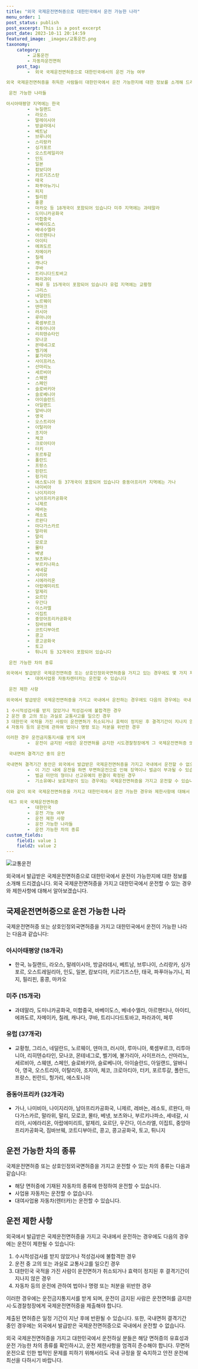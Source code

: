 ```yaml
---
title: "외국 국제운전면허증으로 대한민국에서 운전 가능한 나라"
menu_order: 1
post_status: publish
post_excerpt: This is a post excerpt
post_date: 2023-10-11 20:14:59
featured_image: _images/교통운전.png
taxonomy:
    category:
        - 교통운전
        - 자동차운전면허
    post_tag:
        -  외국 국제운전면허증으로 대한민국에서의 운전 가능 여부

외국 국제운전면허증을 취득한 사람들이 대한민국에서 운전 가능한지에 대한 정보를 소개해 드리겠습니다 외국에서 발급받은 국제운전면허증으로 대한민국에서 운전이 가능한 경우와 제한사항에 대해서 알아보겠습니다

 운전 가능한 나라들

아시아태평양 지역에는 한국
        -  뉴질랜드
        -  라오스
        -  말레이시아
        -  방글라데시
        -  베트남
        -  브루나이
        -  스리랑카
        -  싱가포르
        -  오스트레일리아
        -  인도
        -  일본
        -  캄보디아
        -  키르기즈스탄
        -  태국
        -  파푸아뉴기니
        -  피지
        -  필리핀
        -  홍콩
        -  마카오 등 18개국이 포함되어 있습니다 미주 지역에는 과테말라
        -  도미니카공화국
        -  미합중국
        -  바베이도스
        -  베네수엘라
        -  아르헨티나
        -  아이티
        -  에콰도르
        -  자메이카
        -  칠레
        -  캐나다
        -  쿠바
        -  트리니다드토바고
        -  파라과이
        -  페루 등 15개국이 포함되어 있습니다 유럽 지역에는 교황청
        -  그리스
        -  네덜란드
        -  노르웨이
        -  덴마크
        -  러시아
        -  루마니아
        -  룩셈부르크
        -  리투아니아
        -  리히텐슈타인
        -  모나코
        -  몬테네그로
        -  벨기에
        -  불가리아
        -  사이프러스
        -  산마리노
        -  세르비아
        -  스웨덴
        -  스페인
        -  슬로바키아
        -  슬로베니아
        -  아이슬란드
        -  아일랜드
        -  알바니아
        -  영국
        -  오스트리아
        -  이탈리아
        -  조지아
        -  체코
        -  크로아티아
        -  터키
        -  포르투갈
        -  폴란드
        -  프랑스
        -  핀란드
        -  헝가리
        -  에스토니아 등 37개국이 포함되어 있습니다 중동아프리카 지역에는 가나
        -  나미비아
        -  나이지리아
        -  남아프리카공화국
        -  니제르
        -  레바논
        -  레소토
        -  르완다
        -  마다가스카르
        -  말라위
        -  말리
        -  모로코
        -  몰타
        -  베냉
        -  보츠와나
        -  부르키나파소
        -  세네갈
        -  시리아
        -  시에라리온
        -  아랍에미리트
        -  알제리
        -  요르단
        -  우간다
        -  이스라엘
        -  이집트
        -  중앙아프리카공화국
        -  짐바브웨
        -  코트디부아르
        -  콩고
        -  콩고공화국
        -  토고
        -  튀니지 등 32개국이 포함되어 있습니다

 운전 가능한 차의 종류

외국에서 발급받은 국제운전면허증 또는 상호인정외국면허증을 가지고 있는 경우에도 몇 가지 제한사항이 존재합니다 운전 가능한 차의 종류는 해당 면허증에 기재된 자동차의 종류에 한정됩니다 사업용 자동차는 운전할 수 없으며
        -  대여사업용 자동차렌터카는 운전할 수 있습니다

 운전 제한 사항

외국에서 발급받은 국제운전면허증을 가지고 국내에서 운전하는 경우에도 다음의 경우에는 국내 운전이 금지될 수 있습니다

1 수시적성검사를 받지 않았거나 적성검사에 불합격한 경우
2 운전 중 고의 또는 과실로 교통사고를 일으킨 경우
3 대한민국 국적을 가진 사람이 운전면허가 취소되거나 효력이 정지된 후 결격기간이 지나지 않은 경우
4 자동차 등의 운전에 관하여 법이나 명령 또는 처분을 위반한 경우

이러한 경우 운전금지통지서를 받게 되며
        -  운전이 금지된 사람은 운전면허를 금지한 시도경찰청장에게 그 국제운전면허증 또는 상호인정외국면허증을 제출해야 합니다 제출된 면허증은 일정 기간이 지나면 돌려 받을 수 있습니다

 국내면허 결격기간 중의 운전

국내면허 결격기간 동안은 외국에서 발급받은 국제운전면허증을 가지고 국내에서 운전할 수 없으며
        -  이 기간 내에 운전을 하면 무면허운전으로 인해 징역이나 벌금이 부과될 수 있습니다 다만
        -  벌금 미만의 형이나 선고유예의 판결이 확정된 경우
        -  기소유예나 보호처분이 있는 경우에는 국제운전면허증을 가지고 운전할 수 있습니다

이와 같이 외국 국제운전면허증을 가지고 대한민국에서 운전 가능한 경우와 제한사항에 대해서 알아보았습니다 국제운전면허증을 취득하여 대한민국에서 운전을 하시려는 분들은 해당 국제운전면허증이 대한민국에서 유효한지 및 운전 가능한 차의 종류를 확인하시기 바랍니다

 태그 외국 국제운전면허증
        -  대한민국
        -  운전 가능 여부
        -  운전 제한 사항
        -  운전 가능한 나라들
        -  운전 가능한 차의 종류
custom_fields:
    field1: value 1
    field2: value 2
---
```


![교통운전](/_images/교통운전.png)

외국에서 발급받은 국제운전면허증으로 대한민국에서 운전이 가능한지에 대한 정보를 소개해 드리겠습니다. 외국 국제운전면허증을 가지고 대한민국에서 운전할 수 있는 경우와 제한사항에 대해서 알아보겠습니다.

## 국제운전면허증으로 운전 가능한 나라

국제운전면허증 또는 상호인정외국면허증을 가지고 대한민국에서 운전이 가능한 나라는 다음과 같습니다:

### 아시아태평양 (18개국)
- 한국, 뉴질랜드, 라오스, 말레이시아, 방글라데시, 베트남, 브루나이, 스리랑카, 싱가포르, 오스트레일리아, 인도, 일본, 캄보디아, 키르기즈스탄, 태국, 파푸아뉴기니, 피지, 필리핀, 홍콩, 마카오

### 미주 (15개국)
- 과테말라, 도미니카공화국, 미합중국, 바베이도스, 베네수엘라, 아르헨티나, 아이티, 에콰도르, 자메이카, 칠레, 캐나다, 쿠바, 트리니다드토바고, 파라과이, 페루

### 유럽 (37개국)
- 교황청, 그리스, 네덜란드, 노르웨이, 덴마크, 러시아, 루마니아, 룩셈부르크, 리투아니아, 리히텐슈타인, 모나코, 몬테네그로, 벨기에, 불가리아, 사이프러스, 산마리노, 세르비아, 스웨덴, 스페인, 슬로바키아, 슬로베니아, 아이슬란드, 아일랜드, 알바니아, 영국, 오스트리아, 이탈리아, 조지아, 체코, 크로아티아, 터키, 포르투갈, 폴란드, 프랑스, 핀란드, 헝가리, 에스토니아

### 중동아프리카 (32개국)
- 가나, 나미비아, 나이지리아, 남아프리카공화국, 니제르, 레바논, 레소토, 르완다, 마다가스카르, 말라위, 말리, 모로코, 몰타, 베냉, 보츠와나, 부르키나파소, 세네갈, 시리아, 시에라리온, 아랍에미리트, 알제리, 요르단, 우간다, 이스라엘, 이집트, 중앙아프리카공화국, 짐바브웨, 코트디부아르, 콩고, 콩고공화국, 토고, 튀니지

## 운전 가능한 차의 종류

국제운전면허증 또는 상호인정외국면허증을 가지고 운전할 수 있는 차의 종류는 다음과 같습니다:

- 해당 면허증에 기재된 자동차의 종류에 한정하여 운전할 수 있습니다.
- 사업용 자동차는 운전할 수 없습니다.
- 대여사업용 자동차(렌터카)는 운전할 수 있습니다.

## 운전 제한 사항

외국에서 발급받은 국제운전면허증을 가지고 국내에서 운전하는 경우에도 다음의 경우에는 운전이 제한될 수 있습니다:

1. 수시적성검사를 받지 않았거나 적성검사에 불합격한 경우
2. 운전 중 고의 또는 과실로 교통사고를 일으킨 경우
3. 대한민국 국적을 가진 사람이 운전면허가 취소되거나 효력이 정지된 후 결격기간이 지나지 않은 경우
4. 자동차 등의 운전에 관하여 법이나 명령 또는 처분을 위반한 경우

이러한 경우에는 운전금지통지서를 받게 되며, 운전이 금지된 사람은 운전면허를 금지한 시·도경찰청장에게 국제운전면허증을 제출해야 합니다.

제출된 면허증은 일정 기간이 지난 후에 반환될 수 있습니다. 또한, 국내면허 결격기간 중인 경우에는 외국에서 발급받은 국제운전면허증으로 국내에서 운전할 수 없습니다.

외국 국제운전면허증을 가지고 대한민국에서 운전하실 분들은 해당 면허증의 유효성과 운전 가능한 차의 종류를 확인하시고, 운전 제한사항을 엄격히 준수해야 합니다. 무면허운전으로 인한 법적인 문제를 피하기 위해서라도 국내 규정을 잘 숙지하고 안전 운전에 최선을 다하시기 바랍니다.

